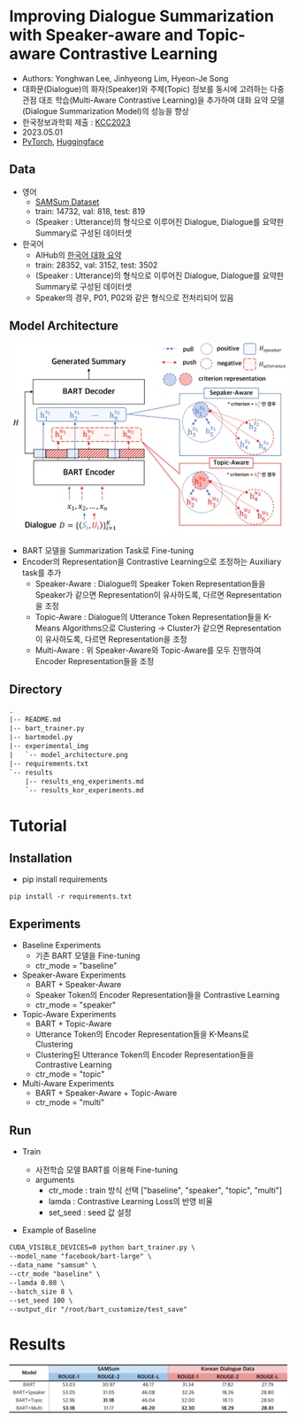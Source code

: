 # Improving Dialogue Summarization with Speaker-aware and Topic-aware Contrastive Learning
- Authors: Yonghwan Lee, Jinhyeong Lim, Hyeon-Je Song
- 대화문(Dialogue)의 화자(Speaker)와 주제(Topic) 정보를 동시에 고려하는 다중 관점 대조 학습(Multi-Aware Contrastive Learning)을 추가하여 대화 요약 모델(Dialogue Summarization Model)의 성능을 향상
- 한국정보과학회 제출 : [KCC2023](https://www.kiise.or.kr/conference/kcc/2023/)
- 2023.05.01
- [PyTorch](https://pytorch.org/), [Huggingface](https://huggingface.co/)

## Data
- 영어
    - [SAMSum Dataset](https://huggingface.co/datasets/samsum)
    - train: 14732, val: 818, test: 819
    - (Speaker : Utterance)의 형식으로 이루어진 Dialogue, Dialogue를 요약한 Summary로 구성된 데이터셋
- 한국어
    - AIHub의 [한국어 대화 요약](https://aihub.or.kr/aihubdata/data/view.do?currMenu=115&topMenu=100&aihubDataSe=realm&dataSetSn=117)
    - train: 28352, val: 3152, test: 3502
    - (Speaker : Utterance)의 형식으로 이루어진 Dialogue, Dialogue를 요약한 Summary로 구성된 데이터셋
    - Speaker의 경우, P01, P02와 같은 형식으로 전처리되어 있음

## Model Architecture
![architecture](experimental_img/model_architecture.png)
- BART 모델을 Summarization Task로 Fine-tuning
- Encoder의 Representation을 Contrastive Learning으로 조정하는 Auxiliary task를 추가
    - Speaker-Aware : Dialogue의 Speaker Token Representation들을 Speaker가 같으면 Representation이 유사하도록, 다르면 Representation을 조정
    - Topic-Aware : Dialogue의 Utterance Token Representation들을 K-Means Algorithms으로 Clustering ->  Cluster가 같으면 Representation이 유사하도록, 다르면 Representation을 조정
    - Multi-Aware : 위 Speaker-Aware와 Topic-Aware를 모두 진행하여 Encoder Representation들을 조정

## Directory
```
.
|-- README.md
|-- bart_trainer.py
|-- bartmodel.py
|-- experimental_img
|   `-- model_architecture.png
|-- requirements.txt
`-- results
    |-- results_eng_experiments.md
    `-- results_kor_experiments.md
```

# Tutorial
## Installation
- pip install requirements
```
pip install -r requirements.txt
```

## Experiments
- Baseline Experiments
    - 기존 BART 모델을 Fine-tuning
    - ctr_mode = "baseline"
- Speaker-Aware Experiments
    - BART + Speaker-Aware
    - Speaker Token의 Encoder Representation들을 Contrastive Learning
    - ctr_mode = "speaker"
- Topic-Aware Experiments
    - BART + Topic-Aware
    - Utterance Token의 Encoder Representation들을 K-Means로 Clustering
    - Clustering된 Utterance Token의 Encoder Representation들을 Contrastive Learning
    - ctr_mode = "topic"
- Multi-Aware Experiments
    - BART + Speaker-Aware + Topic-Aware
    - ctr_mode = "multi"

## Run
- Train
    - 사전학습 모델 BART를 이용해 Fine-tuning
    - arguments
        - ctr_mode : train 방식 선택 ["baseline", "speaker", "topic", "multi"]
        - lamda : Contrastive Learning Loss의 반영 비율
        - set_seed : seed 값 설정

- Example of Baseline
```
CUDA_VISIBLE_DEVICES=0 python bart_trainer.py \
--model_name "facebook/bart-large" \
--data_name "samsum" \
--ctr_mode "baseline" \
--lamda 0.08 \
--batch_size 8 \
--set_seed 100 \
--output_dir "/root/bart_customize/test_save"
```

# Results
![result](experimental_img/result.png)